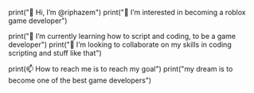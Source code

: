 print("👋 Hi, I’m @riphazem")
print("👀 I’m interested in becoming a roblox game developer")

print("🌱 I’m currently learning how to script and coding, to be a game developer")
print("💞️ I’m looking to collaborate on my skills in coding scripting and stuff like that")

print(📫 How to reach me is to reach my goal")
print("my dream is to become one of the best game developers")

<!---
riphazem/riphazem is a ✨ special ✨ repository because its `README.md` (this file) appears on your GitHub profile.
You can click the Preview link to take a look at your changes.
--->
